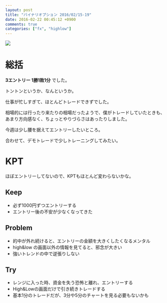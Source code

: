 ```yaml
---
layout: post
title: "バイナリオプション 2016/02/15-19"
date: 2016-02-22 00:45:12 +0900
comments: true
categories: ["fx", "highlow"]
---
```


![](https://skim.milk200.cc/20160222_highlow/2016-02-22.png)

# 総括

__3エントリー 1勝1敗1分__ でした。

トントンというか、なんというか。

仕事が忙しすぎて、ほとんどトレードできずでした。

相場的には行ったり来たりの相場だったようで、僕がトレードしていたときも、あまり方向感なく、ちょっとやりづらさはあったりしました。

今週は少し腰を据えてエントリーしたいところ。

合わせて、デモトレードで少しトレーニングしてみたい。

# KPT

ほぼエントリーしてないので、KPTもほとんど変わらないかな。

## Keep

- 必ず1000円ずつエントリーする
- エントリー後の不安が少なくなってきた

## Problem

- 的中が外れ続けると、エントリーの金額を大きくしたくなるメンタル
- high&low の画面以外の情報を見てると、邪念が大きい
- 強いトレンドの中で逆張りしない

## Try

- レンジに入った時、資金を失う恐怖と離れ、エントリーする
- High&Lowの画面だけで引き続きトレードする
 - 基本1分のトレードだが、3分や5分のチャートを見る必要もないかも
